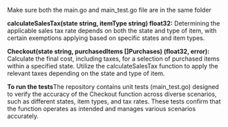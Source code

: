 Make sure both the main.go and main_test.go file are in the same folder

**calculateSalesTax(state string, itemType string) float32:** Determining the applicable sales tax rate depends on both the state and type of item, 
with certain exemptions applying based on specific states and item types.

**Checkout(state string, purchasedItems []Purchases) (float32, error):** Calculate the final cost, including taxes, for a selection of purchased items within a specified state. 
Utilize the calculateSalesTax function to apply the relevant taxes depending on the state and type of item.

**To run the tests**The repository contains unit tests (main_test.go) designed to verify the accuracy of the Checkout function across diverse scenarios, 
such as different states, item types, and tax rates. These tests confirm that the function operates as intended and manages various scenarios accurately.
